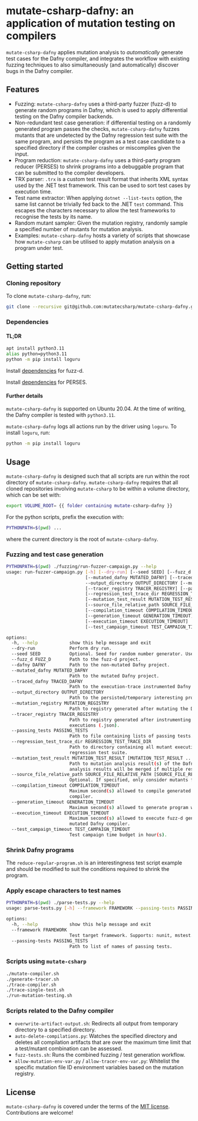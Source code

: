 # mutate-csharp-dafny: an application of mutation testing on compilers

 `mutate-csharp-dafny` applies mutation analysis to _automatically_ generate test cases for the Dafny compiler,
and integrates the workflow with existing fuzzing techniques to also simultaneously (and automatically) discover bugs
in the Dafny compiler.

## Features

- Fuzzing: `mutate-csharp-dafny` uses a third-party fuzzer (fuzz-d) to generate random programs in Dafny, which is used to
apply differential testing on the Dafny compiler backends.
- Non-redundant test case generation: if differential testing on a randomly generated program passes the checks,
`mutate-csharp-dafny` fuzzes mutants that are undetected by the Dafny regression test suite with the same program,
and persists the program as a test case candidate to a specified directory if the compiler crashes or miscompiles given the input.
- Program reduction: `mutate-csharp-dafny` uses a third-party program reducer (PERSES) to shrink programs into a debuggable program
that can be submitted to the compiler developers.
- TRX parser: `.trx` is a custom test result format that inherits XML syntax used by the .NET test framework. This can be used
to sort test cases by execution time.
- Test name extractor: When applying `dotnet --list-tests` option, the same list cannot be trivially fed back to the .NET `test` command.
This escapes the characters necessary to allow the test frameworks to recognise the tests by its name.
- Random mutant sampler: Given the mutation registry, randomly sample a specified number of mutants for mutation analysis.
- Examples: `mutate-csharp-dafny` hosts a variety of scripts that showcase how `mutate-csharp` can be utilised to apply mutation analysis
on a program under test.

## Getting started

### Cloning repository

To clone `mutate-csharp-dafny`, run: 
```sh
git clone --recursive git@github.com:mutatecsharp/mutate-csharp-dafny.git
```

### Dependencies

#### TL;DR
```sh
apt install python3.11
alias python=python3.11
python -m pip install loguru
```
Install [dependencies](https://github.com/fuzz-d/fuzz-d) for fuzz-d.

Install [dependencies](https://github.com/fuzz-d/perses) for PERSES.

#### Further details

`mutate-csharp-dafny` is supported on Ubuntu 20.04.
At the time of writing, the Dafny compiler is tested with `python3.11`.

`mutate-csharp-dafny` logs all actions run by the driver using `loguru`. To install `loguru`, run:
```sh
python -m pip install loguru
```

## Usage

`mutate-csharp-dafny` is designed such that all scripts are run within the root directory of `mutate-csharp-dafny`.
`mutate-csharp-dafny` requires that all cloned repositories involving `mutate-csharp` to be within a volume directory,
which can be set with:
```sh
export VOLUME_ROOT= {{ folder containing mutate-csharp-dafny }}
```

For the python scripts, prefix the execution with:
```sh
PYTHONPATH=$(pwd) ...
```
where the current directory is the root of `mutate-csharp-dafny`.

### Fuzzing and test case generation

```sh
PYTHONPATH=$(pwd) ./fuzzing/run-fuzzer-campaign.py --help
usage: run-fuzzer-campaign.py [-h] [--dry-run] [--seed SEED] [--fuzz_d FUZZ_D] [--dafny DAFNY]
                              [--mutated_dafny MUTATED_DAFNY] [--traced_dafny TRACED_DAFNY]
                              --output_directory OUTPUT_DIRECTORY [--mutation_registry MUTATION_REGISTRY]
                              [--tracer_registry TRACER_REGISTRY] [--passing_tests PASSING_TESTS]
                              [--regression_test_trace_dir REGRESSION_TEST_TRACE_DIR]
                              [--mutation_test_result MUTATION_TEST_RESULT [MUTATION_TEST_RESULT ...]]
                              [--source_file_relative_path SOURCE_FILE_RELATIVE_PATH [SOURCE_FILE_RELATIVE_PATH ...]]
                              [--compilation_timeout COMPILATION_TIMEOUT]
                              [--generation_timeout GENERATION_TIMEOUT]
                              [--execution_timeout EXECUTION_TIMEOUT]
                              [--test_campaign_timeout TEST_CAMPAIGN_TIMEOUT]

options:
  -h, --help            show this help message and exit
  --dry-run             Perform dry run.
  --seed SEED           Optional. Seed for random number generator. Useful to reproduce results.
  --fuzz_d FUZZ_D       Path to the fuzz-d project.
  --dafny DAFNY         Path to the non-mutated Dafny project.
  --mutated_dafny MUTATED_DAFNY
                        Path to the mutated Dafny project.
  --traced_dafny TRACED_DAFNY
                        Path to the execution-trace instrumented Dafny project.
  --output_directory OUTPUT_DIRECTORY
                        Path to the persisted/temporary interesting programs output directory.
  --mutation_registry MUTATION_REGISTRY
                        Path to registry generated after mutating the Dafny codebase (.json).
  --tracer_registry TRACER_REGISTRY
                        Path to registry generated after instrumenting the Dafny codebase to trace mutant
                        executions (.json).
  --passing_tests PASSING_TESTS
                        Path to file containing lists of passing tests.
  --regression_test_trace_dir REGRESSION_TEST_TRACE_DIR
                        Path to directory containing all mutant execution traces after running the Dafny
                        regression test suite.
  --mutation_test_result MUTATION_TEST_RESULT [MUTATION_TEST_RESULT ...]
                        Path to mutation analysis result(s) of the Dafny regression test suite (.json). The
                        analysis results will be merged if multiple results are passed.
  --source_file_relative_path SOURCE_FILE_RELATIVE_PATH [SOURCE_FILE_RELATIVE_PATH ...]
                        Optional. If specified, only consider mutants for the specified file(s).
  --compilation_timeout COMPILATION_TIMEOUT
                        Maximum second(s) allowed to compile generated program with the non-mutated Dafny
                        compiler.
  --generation_timeout GENERATION_TIMEOUT
                        Maximum second(s) allowed to generate program with fuzz-d.
  --execution_timeout EXECUTION_TIMEOUT
                        Maximum second(s) allowed to execute fuzz-d generated program compiled by the non-
                        mutated Dafny compiler.
  --test_campaign_timeout TEST_CAMPAIGN_TIMEOUT
                        Test campaign time budget in hour(s).
```

### Shrink Dafny programs
The `reduce-regular-program.sh` is an interestingness test script example and should be modified to suit the 
conditions required to shrink the program.


### Apply escape characters to test names

```sh
PYTHONPATH=$(pwd) ./parse-tests.py --help
usage: parse-tests.py [-h] --framework FRAMEWORK --passing-tests PASSING_TESTS

options:
  -h, --help            show this help message and exit
  --framework FRAMEWORK
                        Test target framework. Supports: nunit, mstest.
  --passing-tests PASSING_TESTS
                        Path to list of names of passing tests.
```

### Scripts using `mutate-csharp`

```sh
./mutate-compiler.sh
./generate-tracer.sh
./trace-compiler.sh
./trace-single-test.sh
./run-mutation-testing.sh
```

### Scripts related to the Dafny compiler
- `overwrite-artifact-output.sh`: Redirects all output from temporary directory to a specified directory.
- `auto-delete-compilations.py`: Watches the specified directory and deletes all compilation artifacts that are over the maximum time limit that a test/mutant combination can be assessed.
- `fuzz-tests.sh`: Runs the combined fuzzing / test generation workflow.
-  `allow-mutation-env-var.py` / `allow-tracer-env-var.py`: Whitelist the specific mutation file ID environment variables based on the mutation registry.


## License
`mutate-csharp-dafny` is covered under the terms of the [MIT license](https://en.wikipedia.org/wiki/MIT_License). 
Contributions are welcome!
